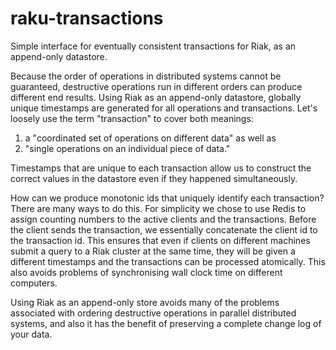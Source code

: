 # raku-transactions

Simple interface for eventually consistent transactions for Riak, as an append-only datastore.

Because the order of operations in distributed systems cannot be guaranteed, destructive operations run in different orders can produce different end results. Using Riak as an append-only datastore, globally unique timestamps are generated for all operations and transactions. Let's loosely use the term "transaction" to cover both meanings:

1. a "coordinated set of operations on different data" as well as
2. "single operations on an individual piece of data."

Timestamps that are unique to each transaction allow us to construct the correct values in the datastore even if they happened simultaneously. 

How can we produce monotonic ids that uniquely identify each transaction?  There are many ways to do this.  For simplicity we chose to use Redis to assign counting numbers to the active clients and the transactions. Before the client sends the transaction, we essentially concatenate the client id to the transaction id.  This ensures that even if clients on different machines submit a query to a Riak cluster at the same time, they will be given a different timestamps and the transactions can be processed atomically. This also avoids problems of synchronising wall clock time on different computers.

Using Riak as an append-only store avoids many of the problems associated with ordering destructive operations in parallel distributed systems, and also it has the benefit of preserving a complete change log of your data.


